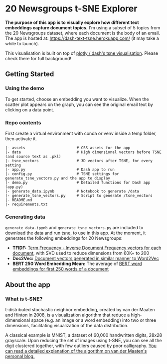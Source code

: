 # 20 Newsgroups t-SNE Explorer
**The purpose of this app is to visually explore how different text embeddings capture document topics.**  I'm using a subset of 5 topics from the 20 Newsgroups dataset, where each document is the body of an email.  The app is hosted at: https://dash-text-tsne.herokuapp.com/ (it may take a while to launch).

This visualisation is built on top of [plotly / dash's tsne visualisation](https://github.com/plotly/dash-tsne).  Please check there for full background!


## Getting Started
### Using the demo
To get started, choose an embedding you want to visualize. When the scatter plot appears on the graph, you can see the original email text by clicking on a data point. 


### Repo contents

First create a virtual environment with conda or venv inside a temp folder, then activate it.

```
|- assets                       # CSS assets for the app
|- data                         # High dimensional vectors before TSNE (and source text as .pkl) 
|- tsne_vectors                 # 3D vectors after TSNE, for every setting 
|- app.py                       # Dash app to run
|- config.py                    # TSNE settings for generate_tsne_vectors.py and the app to display
|- demo.py                      # Detailed functions for Dash app (app.py)
|- generate_data.ipynb          # Notebook to generate /data 
|- generate_tsne_vectors.py     # Script to generate /tsne_vectors
|- README.md
|- requirements.txt
```

### Generating data
`generate_data.ipynb` and `generate_tsne_vectors.py` are included to download the data and run tsne, to use in this app.  At the moment, it generates the following embeddings for 20 Newsgroups:
* __TFIDF:__ [Term Frequency - Inverse Document Frequency vectors for each document](http://blog.christianperone.com/2011/10/machine-learning-text-feature-extraction-tf-idf-part-ii/), with SVD used to reduce dimensions from 60K+ to 200
* __Doc2Vec:__ [Document vectors generated in similar manner to Word2Vec](https://radimrehurek.com/gensim/models/doc2vec.html)
* __BERT 250 Word Embedding Mean:__ The average of [BERT word embeddings for first 250 words of a document](https://github.com/hanxiao/bert-as-service)


## About the app
### What is t-SNE?
t-distributed stochastic neighbor embedding, created by van der Maaten and Hinton in 2008, is a visualization algorithm that reduce a high-dimensional space (e.g. an image or a word embedding) into two or three dimensions, facilitating visualization of the data distribution. 

A classical example is MNIST, a dataset of 60,000 handwritten digits, 28x28 grayscale. Upon reducing the set of images using t-SNE, you can see all the digit clustered together, with few outliers caused by poor calligraphy. [You can read a detailed explanation of the algorithm on van der Maaten's personal blog.](https://lvdmaaten.github.io/tsne/)

